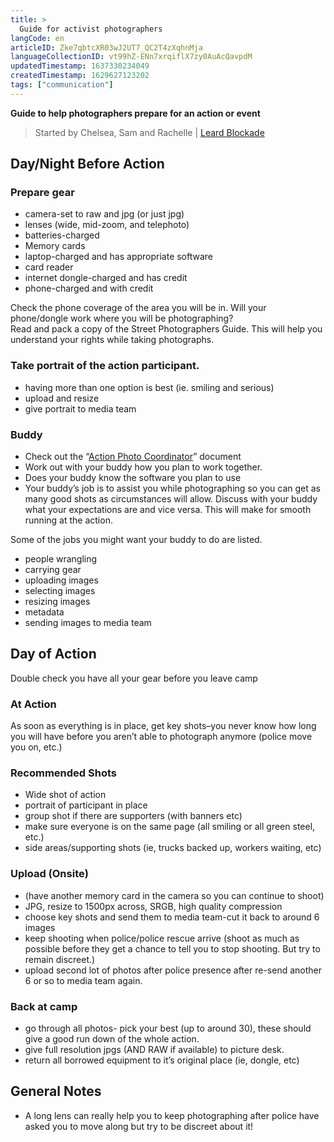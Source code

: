 ```yaml
---
title: >
  Guide for activist photographers
langCode: en
articleID: Zke7qbtcXR03wJ2UT7_QC2T4zXqhnMja
languageCollectionID: vt99hZ-ENn7xrqiflX7zy0AuAcQavpdM
updatedTimestamp: 1637330234049
createdTimestamp: 1629627123202
tags: ["communication"]
---
```


**Guide to help photographers prepare for an action or event**

> Started by Chelsea, Sam and Rachelle | [Leard Blockade](https://leard.frontlineaction.org/)

## Day/Night Before Action

### Prepare gear

-   camera-set to raw and jpg (or just jpg)
-   lenses (wide, mid-zoom, and telephoto)
-   batteries-charged
-   Memory cards
-   laptop-charged and has appropriate software
-   card reader
-   internet dongle-charged and has credit
-   phone-charged and with credit

Check the phone coverage of the area you will be in. Will your phone/dongle work where you will be photographing?  
Read and pack a copy of the Street Photographers Guide. This will help you understand your rights while taking photographs.

### Take portrait of the action participant.

-   having more than one option is best (ie. smiling and serious)
-   upload and resize
-   give portrait to media team

### Buddy

-   Check out the “[Action Photo Coordinator](https://actionskills.co/resource/action-photo-coordinator/)” document
-   Work out with your buddy how you plan to work together.
-   Does your buddy know the software you plan to use
-   Your buddy’s job is to assist you while photographing so you can get as many good shots as circumstances will allow. Discuss with your buddy what your expectations are and vice versa. This will make for smooth running at the action.

Some of the jobs you might want your buddy to do are listed.

-   people wrangling
-   carrying gear
-   uploading images
-   selecting images
-   resizing images
-   metadata
-   sending images to media team

## Day of Action

Double check you have all your gear before you leave camp

### At Action

As soon as everything is in place, get key shots–you never know how long you will have before you aren’t able to photograph anymore (police move you on, etc.)

### Recommended Shots

-   Wide shot of action
-   portrait of participant in place
-   group shot if there are supporters (with banners etc)
-   make sure everyone is on the same page (all smiling or all green steel, etc.)
-   side areas/supporting shots (ie, trucks backed up, workers waiting, etc)

### Upload (Onsite)

-   (have another memory card in the camera so you can continue to shoot)
-   JPG, resize to 1500px across, SRGB, high quality compression
-   choose key shots and send them to media team-cut it back to around 6 images
-   keep shooting when police/police rescue arrive (shoot as much as possible before they get a chance to tell you to stop shooting. But try to remain discreet.)
-   upload second lot of photos after police presence after re-send another 6 or so to media team again.

### Back at camp

-   go through all photos- pick your best (up to around 30), these should give a good run down of the whole action.
-   give full resolution jpgs (AND RAW if available) to picture desk.
-   return all borrowed equipment to it’s original place (ie, dongle, etc)

## General Notes

-   A long lens can really help you to keep photographing after police have asked you to move along but try to be discreet about it!

<div></div>